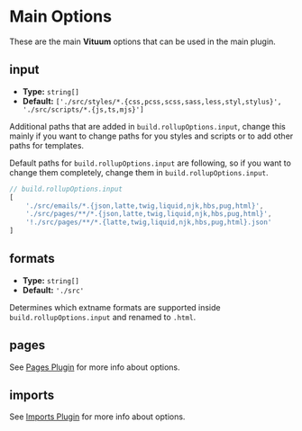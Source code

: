 # Main Options

These are the main **Vituum** options that can be used in the main plugin.

## input

- **Type:** `string[]`
- **Default:** `['./src/styles/*.{css,pcss,scss,sass,less,styl,stylus}', './src/scripts/*.{js,ts,mjs}']`

Additional paths that are added in `build.rollupOptions.input`, change this mainly if you want to change paths for you styles and scripts or to add other paths for templates.

Default paths for `build.rollupOptions.input` are following, so if you want to change them completely, change them in `build.rollupOptions.input`.
```javascript
// build.rollupOptions.input
[
    './src/emails/*.{json,latte,twig,liquid,njk,hbs,pug,html}',
    './src/pages/**/*.{json,latte,twig,liquid,njk,hbs,pug,html}',
    '!./src/pages/**/*.{latte,twig,liquid,njk,hbs,pug,html}.json'
]
```

## formats

- **Type:** `string[]`
- **Default:** `'./src'`

Determines which extname formats are supported inside `build.rollupOptions.input` and renamed to `.html`.

## pages

See [Pages Plugin](/plugins/pages) for more info about options.


## imports

See [Imports Plugin](/plugins/imports) for more info about options.
